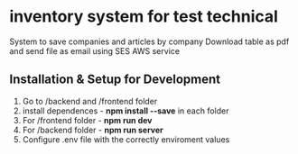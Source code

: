 # inventory system for test technical
System to save companies and articles by company
Download table as pdf and send file as email using SES AWS service

## Installation & Setup for Development
1. Go to /backend and /frontend folder
2. install dependences - **npm install --save** in each folder
3. For /frontend folder - **npm run dev**
4. For /backend folder - **npm run server**
4. Configure .env file with the correctly enviroment values
